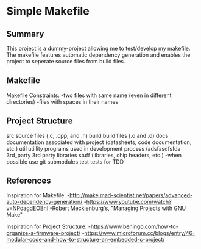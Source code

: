 # Simple Makefile
Summary
--------------------
This project is a dummy-project allowing me to test/develop my makefile.  The makefile
features automatic dependency generation and enables the project to seperate source
files from build files.


Makefile
--------------------
Makefile Constraints:
    -two files with same name (even in different directories)
    -files with spaces in their names

Project Structure
--------------------
src
    source files (.c, .cpp, and .h)
build
    build files (.o and .d)
docs
    documentation associated with project (datasheets, code documentation, etc.)
util
    utillity programs used in development process (adsfasdfsfda
3rd_party
    3rd party libraries stuff (libraries, chip headers, etc.)
        -when possible use git submodules
test
    tests for TDD

References
--------------------
Inspiration for Makefile:
    -http://make.mad-scientist.net/papers/advanced-auto-dependency-generation/
    -https://www.youtube.com/watch?v=NPdagdEOBnI
    -Robert Mecklenburg's, "Managing Projects with GNU Make"

Inspiration for Project Structure:
    -https://www.beningo.com/how-to-organize-a-firmware-project/
    -https://www.microforum.cc/blogs/entry/46-modular-code-and-how-to-structure-an-embedded-c-project/

